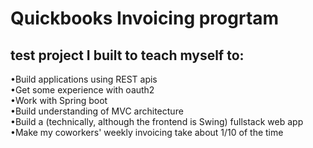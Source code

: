 # Quickbooks Invoicing progrtam

## test project I built to teach myself to:

•Build applications using REST apis <br />
•Get some experience with oauth2 <br />
•Work with Spring boot <br />
•Build understanding of MVC architecture <br />
•Build a (technically, although the frontend is Swing) fullstack web app <br />
•Make my coworkers' weekly invoicing take about 1/10 of the time
